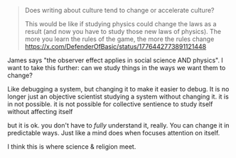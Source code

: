 ---
---


> Does writing about culture tend to change or accelerate culture? 
> 
> This would be like if studying physics could change the laws as a result (and now you have to study those new laws of physics). The more you learn the rules of the game, the more the rules change
https://x.com/DefenderOfBasic/status/1776442773891121448

James says "the observer effect applies in social science AND physics". I want to take this further: can we study things in the ways we want them to change?

Like debugging a system, but changing it to make it easier to debug. It is no longer just an objective scientist studying a system without changing it. it is in not possible. it is not possible for collective sentience to study itself without affecting itself

but it is ok. you don't have to *fully* understand it, really. You can change it in predictable ways. Just like a mind does when focuses attention on itself. 

I think this is where science & religion meet. 
